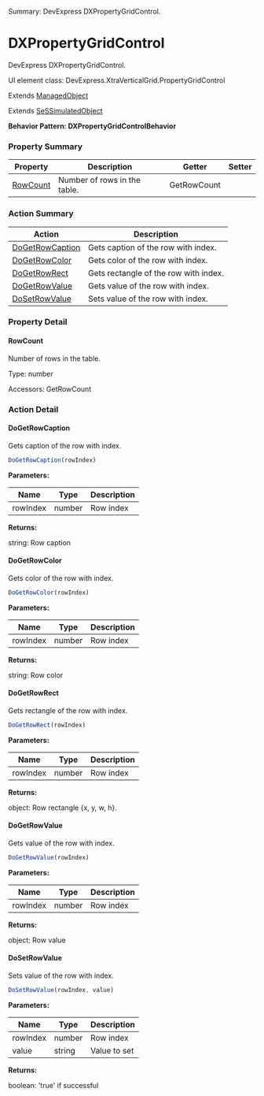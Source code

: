 Summary: DevExpress DXPropertyGridControl.

# DXPropertyGridControl

DevExpress DXPropertyGridControl.
 
UI element class: DevExpress.XtraVerticalGrid.PropertyGridControl

Extends [ManagedObject](ManagedObject.md)

Extends [SeSSimulatedObject](SeSSimulatedObject.md)





**Behavior Pattern: DXPropertyGridControlBehavior**


<!-- ============================== property summary ========================== -->

	

### Property Summary

| **Property** | **Description** | **Getter** | **Setter** |
| ------------ | --------------- | ---------- | ---------- |
| [RowCount](#rowcount) | Number of rows in the table. | GetRowCount |  |



	
<!-- ============================== action summary ========================== -->



### Action Summary

|  **Action** | **Description** | 
| ----------- | --------------- |
|	[DoGetRowCaption](#dogetrowcaption) | Gets caption of the row with index. |
|	[DoGetRowColor](#dogetrowcolor) | Gets color of the row with index. |
|	[DoGetRowRect](#dogetrowrect) | Gets rectangle of the row with index. |
|	[DoGetRowValue](#dogetrowvalue) | Gets value of the row with index. |
|	[DoSetRowValue](#dosetrowvalue) | Sets value of the row with index. |




<!-- ============================== property detail ========================== -->
	
### Property Detail
		
<a name="RowCount"></a>
#### RowCount


Number of rows in the table.

			
	
			
Type: number
			
			
Accessors: GetRowCount
			
		
	
	
<!-- ============================== action detail ========================== -->
	
### Action Detail
		
<a name="DoGetRowCaption"></a>    
#### DoGetRowCaption

Gets caption of the row with index.

```javascript
DoGetRowCaption(rowIndex) 
```


**Parameters:**

|	**Name** | **Type** | **Description** |
| ---------- | -------- | --------------- |
| rowIndex | number |	Row index |




**Returns:**

string: Row caption



<a name="see.also.dxpropertygridcontrol.dogetrowcaption"></a>

<a name="DoGetRowColor"></a>    
#### DoGetRowColor

Gets color of the row with index.

```javascript
DoGetRowColor(rowIndex) 
```


**Parameters:**

|	**Name** | **Type** | **Description** |
| ---------- | -------- | --------------- |
| rowIndex | number |	Row index |




**Returns:**

string: Row color



<a name="see.also.dxpropertygridcontrol.dogetrowcolor"></a>

<a name="DoGetRowRect"></a>    
#### DoGetRowRect

Gets rectangle of the row with index.

```javascript
DoGetRowRect(rowIndex) 
```


**Parameters:**

|	**Name** | **Type** | **Description** |
| ---------- | -------- | --------------- |
| rowIndex | number |	Row index |




**Returns:**

object: Row rectangle {x, y, w, h}.



<a name="see.also.dxpropertygridcontrol.dogetrowrect"></a>

<a name="DoGetRowValue"></a>    
#### DoGetRowValue

Gets value of the row with index.

```javascript
DoGetRowValue(rowIndex) 
```


**Parameters:**

|	**Name** | **Type** | **Description** |
| ---------- | -------- | --------------- |
| rowIndex | number |	Row index |




**Returns:**

object: Row value



<a name="see.also.dxpropertygridcontrol.dogetrowvalue"></a>

<a name="DoSetRowValue"></a>    
#### DoSetRowValue

Sets value of the row with index.

```javascript
DoSetRowValue(rowIndex, value) 
```


**Parameters:**

|	**Name** | **Type** | **Description** |
| ---------- | -------- | --------------- |
| rowIndex | number |	Row index |
| value | string |	Value to set |




**Returns:**

boolean: 'true' if successful



<a name="see.also.dxpropertygridcontrol.dosetrowvalue"></a>

	


